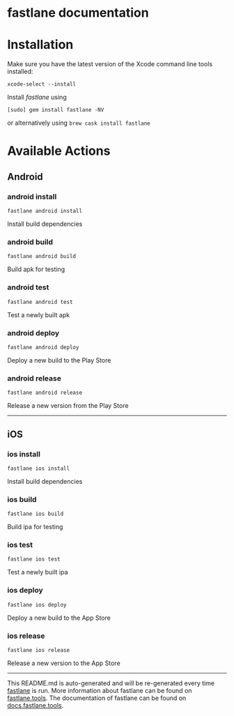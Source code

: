 fastlane documentation
================
# Installation

Make sure you have the latest version of the Xcode command line tools installed:

```
xcode-select --install
```

Install _fastlane_ using
```
[sudo] gem install fastlane -NV
```
or alternatively using `brew cask install fastlane`

# Available Actions
## Android
### android install
```
fastlane android install
```
Install build dependencies
### android build
```
fastlane android build
```
Build apk for testing
### android test
```
fastlane android test
```
Test a newly built apk
### android deploy
```
fastlane android deploy
```
Deploy a new build to the Play Store
### android release
```
fastlane android release
```
Release a new version from the Play Store

----

## iOS
### ios install
```
fastlane ios install
```
Install build dependencies
### ios build
```
fastlane ios build
```
Build ipa for testing
### ios test
```
fastlane ios test
```
Test a newly built ipa
### ios deploy
```
fastlane ios deploy
```
Deploy a new build to the App Store
### ios release
```
fastlane ios release
```
Release a new version to the App Store

----

This README.md is auto-generated and will be re-generated every time [fastlane](https://fastlane.tools) is run.
More information about fastlane can be found on [fastlane.tools](https://fastlane.tools).
The documentation of fastlane can be found on [docs.fastlane.tools](https://docs.fastlane.tools).
